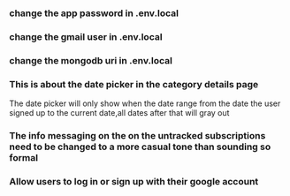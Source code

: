 ### change the app password in .env.local

### change the gmail user in .env.local

### change the mongodb uri in .env.local

### This is about the date picker in the category details page

The date picker will only show when the date range from the date the user signed up to the current date,all dates after that will gray out

### The info messaging on the on the untracked subscriptions need to be changed to a more casual tone than sounding so formal

### Allow users to log in or sign up with their google account
